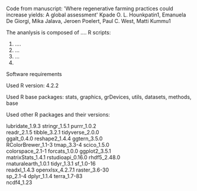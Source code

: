 Code from manuscript: 'Where regenerative farming practices could increase yields: A global assessment'
Kpade O. L. Hounkpatin1, Emanuela De Giorgi, Mika Jalava, Jeroen Poelert, Paul C. West, Matti Kummu1

The ananlysis is composed of .... R scripts:

1) ....
2) ...
3) ...
4) 


Software requirements

Used R version: 4.2.2

Used R base packages: stats, graphics, grDevices, utils, datasets, methods, base

Used other R packages and their versions:

lubridate_1.9.3     stringr_1.5.1       purrr_1.0.2        
readr_2.1.5         tibble_3.2.1        tidyverse_2.0.0    
ggalt_0.4.0         reshape2_1.4.4      ggtern_3.5.0       
RColorBrewer_1.1-3  tmap_3.3-4          scico_1.5.0        
colorspace_2.1-1    forcats_1.0.0       ggplot2_3.5.1      
matrixStats_1.4.1   rstudioapi_0.16.0   rhdf5_2.48.0       
rnaturalearth_1.0.1 tidyr_1.3.1         sf_1.0-16          
readxl_1.4.3        openxlsx_4.2.7.1    raster_3.6-30      
sp_2.1-4            dplyr_1.1.4         terra_1.7-83       
ncdf4_1.23
